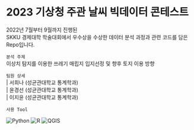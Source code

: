 # 2023 기상청 주관 날씨 빅데이터 콘테스트

2022년 7월부터 9월까지 진행된 \
SKKU 경제대학 학술대회에서 우수상을 수상한 데이터 분석 과정과 관련 코드를 담은 Repo입니다. 

`분석 주제` \
이상치 탐지를 이용한 쓰레기 매립지 입지선정 및 향후 토지 이용 방향

`팀원 상세` \
 | 서희나 (성균관대학교 통계학과) \
 | 윤경선 (성균관대학교 통계학과) \
 | 이지윤 (성균관대학교 통계학과)

`사용 Tool` 

<img alt="Python" src ="https://img.shields.io/badge/Python-3776AB.svg?&style=flat-square&logo=Python&logoColor=white"/> <img alt="R" src ="https://img.shields.io/badge/R-276DC3.svg?&style=flat-square&logo=R&logoColor=white"/> <img alt="QGIS" src ="https://img.shields.io/badge/QGIS-589632.svg?&style=flat-square&logo=QGIS&logoColor=white"/>
